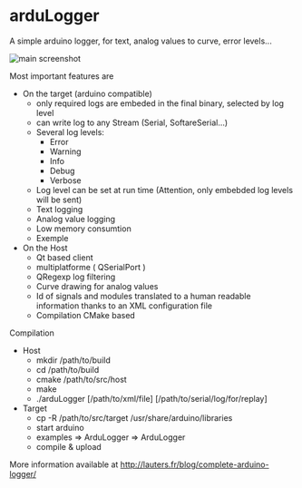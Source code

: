 arduLogger
==========

A simple arduino logger, for text, analog values to curve, error levels...

![main screenshot](http://lauters.fr/blog/wp-content/uploads/2014/01/sinLogging.png "main screenshot")

Most important features are

- On the target (arduino compatible)
    -   only required logs are embeded in the final binary, selected by log level
    -  can write log to any Stream (Serial, SoftareSerial...)
    -  Several log levels: 
		- Error
		- Warning
		- Info
		- Debug
		- Verbose
    -   Log level can be set at run time (Attention, only embebded log levels will be sent)
    -   Text logging
    -   Analog value logging
    -   Low memory consumtion
	- Exemple
- On the Host
    -   Qt based client
    -	multiplatforme ( QSerialPort )
    -	QRegexp log filtering
    -   Curve drawing for analog values
    -   Id of signals and modules translated to a human readable information thanks to an XML configuration file
    -	Compilation CMake based
	
	
Compilation
- Host
	- mkdir /path/to/build
	- cd /path/to/build
	- cmake /path/to/src/host
	- make
	- ./arduLogger [/path/to/xml/file] [/path/to/serial/log/for/replay]
- Target
	- cp -R /path/to/src/target /usr/share/arduino/libraries
	- start arduino
	- examples => ArduLogger => ArduLogger
	- compile & upload
	
More information available at http://lauters.fr/blog/complete-arduino-logger/
